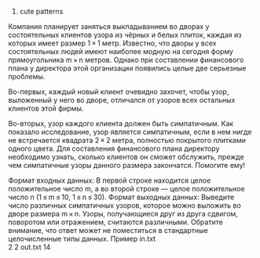 1. cute patterns
   
Компания планирует заняться выкладыванием во дворах у состоятельных клиентов узора из чёрных и белых плиток, каждая из которых имеет размер 1 × 1 метр. Известно, что дворы у всех состоятельных людей имеют наиболее модную на сегодня форму прямоугольника m × n метров. Однако при составлении финансового плана у директора этой организации появились целые две серьезные проблемы.

Во-первых, каждый новый клиент очевидно захочет, чтобы узор, выложенный у него во дворе, отличался от узоров всех остальных клиентов этой фирмы.

Во-вторых, узор каждого клиента должен быть симпатичным. Как показало исследование, узор является симпатичным, если в нем нигде не встречается квадрата 2 × 2 метра, полностью покрытого плитками одного цвета.
Для составления финансового плана директору необходимо узнать, сколько клиентов он сможет обслужить, прежде чем симпатичные узоры данного размера закончатся. Помогите ему!

Формат входных данных:
В первой строке находится целое положительное число m, а во второй строке — целое положительное число n (1 ≤ m ≤ 10, 1 ≤ n ≤ 30).
Формат выходных данных:
Выведите число различных симпатичных узоров, которое можно выложить во дворе размера m × n. Узоры, получающиеся друг из друга сдвигом, поворотом или отражением, считаются различными. Обратите внимание, что ответ может не поместиться в стандартные целочисленные типы данных.
Пример
in.txt	
2
2
out.txt
14
